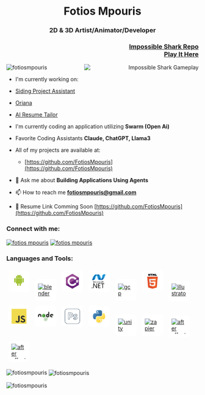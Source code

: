 <h1 align="center">Fotios Mpouris</h1>
<h3 align="center">2D & 3D Artist/Animator/Developer</h3>

<!-- Add these two blocks right after your h3 header and before the profile views counter -->
<h3 align="right">
  <a href="https://github.com/FotiosMpouris/ImpossibleShark2">
    Impossible Shark Repo
  </a>
  <br>
  <a href="https://fotiosmpouris.github.io/ImpossibleShark2/">
    Play It Here
  </a>
</h3>
<p align="right"><em> </em></p>

<div align="right">
  <img align="right" alt="Impossible Shark Gameplay" width="300" src="./assets/impossibleSharkGIF.gif">
</div>

<p align="left"> <img src="https://komarev.com/ghpvc/?username=fotiosmpouris&label=Profile%20views&color=0e75b6&style=flat" alt="fotiosmpouris" /> </p>

-  I'm currently working on:
  - [Siding Project Assistant](https://github.com/FotiosMpouris/Hardie-Siding-Agent-Testing-Working_Copy/blob/main/README.md)
  - [Oriana](https://github.com/FotiosMpouris/Oriana/blob/main/README.md)
  - [AI Resume Tailor](https://github.com/FotiosMpouris/ReggieResume2/blob/main/README.md)

-  I'm currently coding an application utilizing **Swarm (Open Ai)**

-  Favorite Coding Assistants **Claude, ChatGPT, Llama3**

-  All of my projects are available at:
    - [https://github.com/FotiosMpouris](https://github.com/FotiosMpouris)

- 💬 Ask me about **Building Applications Using Agents**

- 📫 How to reach me **fotiosmpouris@gmail.com**

- 📄 Resume Link Comming Soon [https://github.com/FotiosMpouris](https://github.com/FotiosMpouris)

<h3 align="left">Connect with me:</h3>
<p align="left">
<a href="https://linkedin.com/in/fotios mpouris" target="blank"><img align="center" src="https://raw.githubusercontent.com/rahuldkjain/github-profile-readme-generator/master/src/images/icons/Social/linked-in-alt.svg" alt="fotios mpouris" height="30" width="40" /></a>
<a href="https://www.behance.net/fotios mpouris" target="blank"><img align="center" src="https://raw.githubusercontent.com/rahuldkjain/github-profile-readme-generator/master/src/images/icons/Social/behance.svg" alt="fotios mpouris" height="30" width="40" /></a>
</p>

<style>
  .skill-item {
    display: inline-flex;
    align-items: center;
    justify-content: center;
    background: #ffffff;
    margin: 5px;
    padding: 8px;
    border-radius: 8px;
    width: 40px;
    height: 40px;
    transition: transform 0.2s;
  }
  
  .skill-item:hover {
    transform: scale(1.1);
    background: #f0f0f0;
  }
  
  .skill-item img {
    max-width: 100%;
    max-height: 100%;
  }
</style>

<h3 align="left">Languages and Tools:</h3>
<p align="left"> 
    <a href="https://developer.android.com" target="_blank" rel="noreferrer" class="skill-item"> 
        <img src="https://raw.githubusercontent.com/devicons/devicon/master/icons/android/android-original-wordmark.svg" alt="android"/> 
    </a> 
    <a href="https://www.blender.org/" target="_blank" rel="noreferrer" class="skill-item"> 
        <img src="https://download.blender.org/branding/community/blender_community_badge_white.svg" alt="blender"/> 
    </a> 
    <a href="https://www.w3schools.com/cs/" target="_blank" rel="noreferrer" class="skill-item"> 
        <img src="https://raw.githubusercontent.com/devicons/devicon/master/icons/csharp/csharp-original.svg" alt="csharp"/> 
    </a> 
    <a href="https://dotnet.microsoft.com/" target="_blank" rel="noreferrer" class="skill-item"> 
        <img src="https://raw.githubusercontent.com/devicons/devicon/master/icons/dot-net/dot-net-original-wordmark.svg" alt="dotnet"/> 
    </a> 
    <a href="https://cloud.google.com" target="_blank" rel="noreferrer" class="skill-item"> 
        <img src="https://www.vectorlogo.zone/logos/google_cloud/google_cloud-icon.svg" alt="gcp"/> 
    </a> 
    <a href="https://www.w3.org/html/" target="_blank" rel="noreferrer" class="skill-item"> 
        <img src="https://raw.githubusercontent.com/devicons/devicon/master/icons/html5/html5-original-wordmark.svg" alt="html5"/> 
    </a> 
    <a href="https://www.adobe.com/in/products/illustrator.html" target="_blank" rel="noreferrer" class="skill-item"> 
        <img src="https://www.vectorlogo.zone/logos/adobe_illustrator/adobe_illustrator-icon.svg" alt="illustrator"/> 
    </a> 
    <a href="https://developer.mozilla.org/en-US/docs/Web/JavaScript" target="_blank" rel="noreferrer" class="skill-item"> 
        <img src="https://raw.githubusercontent.com/devicons/devicon/master/icons/javascript/javascript-original.svg" alt="javascript"/> 
    </a> 
    <a href="https://nodejs.org" target="_blank" rel="noreferrer" class="skill-item"> 
        <img src="https://raw.githubusercontent.com/devicons/devicon/master/icons/nodejs/nodejs-original-wordmark.svg" alt="nodejs"/> 
    </a> 
    <a href="https://www.photoshop.com/en" target="_blank" rel="noreferrer" class="skill-item"> 
        <img src="https://raw.githubusercontent.com/devicons/devicon/master/icons/photoshop/photoshop-line.svg" alt="photoshop"/> 
    </a> 
    <a href="https://www.python.org" target="_blank" rel="noreferrer" class="skill-item"> 
        <img src="https://raw.githubusercontent.com/devicons/devicon/master/icons/python/python-original.svg" alt="python"/> 
    </a> 
    <a href="https://unity.com/" target="_blank" rel="noreferrer" class="skill-item"> 
        <img src="https://www.vectorlogo.zone/logos/unity3d/unity3d-icon.svg" alt="unity"/> 
    </a> 
    <a href="https://zapier.com" target="_blank" rel="noreferrer" class="skill-item"> 
        <img src="https://www.vectorlogo.zone/logos/zapier/zapier-icon.svg" alt="zapier"/> 
    </a>
    <a href="https://www.adobe.com/products/aftereffects.html" target="_blank" rel="noreferrer" class="skill-item">
        <img src="https://cdn.jsdelivr.net/gh/devicons/devicon@latest/icons/premierepro/premierepro-plain.svg" alt="after effects"/> 
    </a>
    <a href="https://adobe.com/products/aftereffects.html" target="_blank" rel="noreferrer" class="skill-item">
        <img src="https://cdn.jsdelivr.net/gh/devicons/devicon@latest/icons/aftereffects/aftereffects-original.svg" alt="after effects"/> 
    </a>
</p>

<p><img align="left" src="https://github-readme-stats.vercel.app/api/top-langs?username=fotiosmpouris&show_icons=true&locale=en&layout=compact" alt="fotiosmpouris" /></p>

<p>&nbsp;<img align="center" src="https://github-readme-stats.vercel.app/api?username=fotiosmpouris&show_icons=true&locale=en" alt="fotiosmpouris" /></p>

<p><img align="center" src="https://github-readme-streak-stats.herokuapp.com/?user=fotiosmpouris&" alt="fotiosmpouris" /></p>

